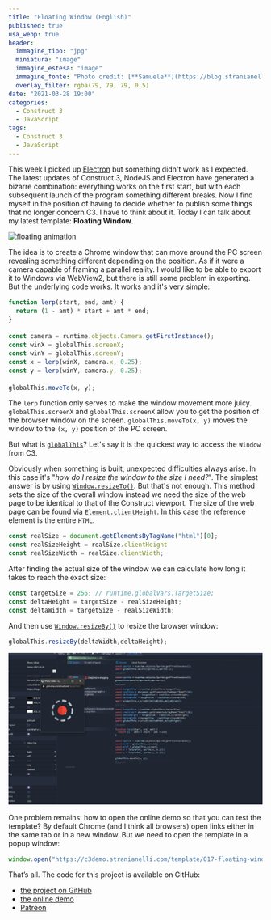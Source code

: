 ```yaml
---
title: "Floating Window (English)"
published: true
usa_webp: true
header:
  immagine_tipo: "jpg"
  miniatura: "image"
  immagine_estesa: "image"
  immagine_fonte: "Photo credit: [**Samuele**](https://blog.stranianelli.com/)"
  overlay_filter: rgba(79, 79, 79, 0.5)
date: "2021-03-28 19:00"
categories:
  - Construct 3
  - JavaScript
tags:
  - Construct 3
  - JavaScript
---
```


This week I picked up [Electron](https://www.electronjs.org/) but something didn't work as I expected. The latest updates of Construct 3, NodeJS and Electron have generated a bizarre combination: everything works on the first start, but with each subsequent launch of the program something different breaks. Now I find myself in the position of having to decide whether to publish some things that no longer concern C3. I have to think about it. Today I can talk about my latest template: **Floating Window**.

![floating animation](https://raw.githubusercontent.com/el3um4s/strani-anelli-blog/master/_posts/2021/2021-03-28-floating-window-english/animation.gif)

The idea is to create a Chrome window that can move around the PC screen revealing something different depending on the position. As if it were a camera capable of framing a parallel reality. I would like to be able to export it to Windows via WebView2, but there is still some problem in exporting. But the underlying code works. It works and it's very simple:

```js
function lerp(start, end, amt) {
  return (1 - amt) * start + amt * end;
}

const camera = runtime.objects.Camera.getFirstInstance();
const winX = globalThis.screenX;
const winY = globalThis.screenY;
const x = lerp(winX, camera.x, 0.25);
const y = lerp(winY, camera.y, 0.25);

globalThis.moveTo(x, y);
```

The `lerp` function only serves to make the window movement more juicy. `globalThis.screenX` and `globalThis.screenX` allow you to get the position of the browser window on the screen. `globalThis.moveTo(x, y)` moves the window to the `(x, y)` position of the PC screen.

But what is [`globalThis`](https://developer.mozilla.org/docs/Web/JavaScript/Reference/Global_Objects/globalThis)? Let's say it is the quickest way to access the `Window` from C3.

Obviously when something is built, unexpected difficulties always arise. In this case it's "_how do I resize the window to the size I need?_". The simplest answer is by using [`Window.resizeTo()`](https://developer.mozilla.org/docs/Web/API/Window/resizeTo). But that's not enough. This method sets the size of the overall window instead we need the size of the web page to be identical to that of the Construct viewport. The size of the web page can be found via [`Element.clientHeight`](https://developer.mozilla.org/docs/Web/API/Element/clientHeight). In this case the reference element is the entire `HTML`.

```js
const realSize = document.getElementsByTagName("html")[0];
const realSizeHeight = realSize.clientHeight
const realSizeWidth = realSize.clientWidth;
```

After finding the actual size of the window we can calculate how long it takes to reach the exact size:

```js
const targetSize = 256; // runtime.globalVars.TargetSize;
const deltaHeight = targetSize - realSizeHeight;
const deltaWidth = targetSize - realSizeWidth;
```

And then use [`Window.resizeBy()`](https://developer.mozilla.org/docs/Web/API/Window/resizeBy) to resize the browser window:

```js
globalThis.resizeBy(deltaWidth,deltaHeight);
```

![floating animation](https://raw.githubusercontent.com/el3um4s/strani-anelli-blog/master/_posts/2021/2021-03-28-floating-window-english/animation-little.gif)


One problem remains: how to open the online demo so that you can test the template? By default Chrome (and I think all browsers) open links either in the same tab or in a new window. But we need to open the template in a popup window:

```js
window.open("https://c3demo.stranianelli.com/template/017-floating-window/demo","test", "width=256,height=256,menubar=false,toolbar=false,location=false,resizable=false,status=false")
```

That’s all. The code for this project is available on GitHub:

- [the project on GitHub](https://github.com/el3um4s/construct-demo)
- <a href="https://c3demo.stranianelli.com/template/017-floating-window/demo" target="popup" onclick="window.open('https://c3demo.stranianelli.com/template/017-floating-window/demo','test', 'width=256,height=256,menubar=false,toolbar=false,location=false,resizable=false,status=false')">the online demo</a>
- [Patreon](https://www.patreon.com/el3um4s)
